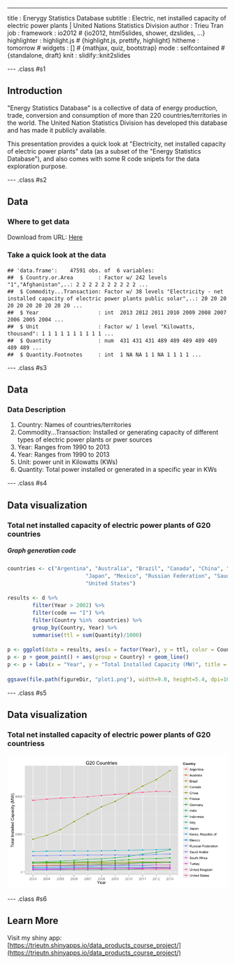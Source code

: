 ---
title       : Enerygy Statistics Database
subtitle    : Electric, net installed capacity of electric power plants | United Nations Statistics Division
author      : Trieu Tran
job         : 
framework   : io2012        # {io2012, html5slides, shower, dzslides, ...}
highlighter : highlight.js  # {highlight.js, prettify, highlight}
hitheme     : tomorrow      # 
widgets     : []            # {mathjax, quiz, bootstrap}
mode        : selfcontained # {standalone, draft}
knit        : slidify::knit2slides

--- .class #s1
## Introduction
"Energy Statistics Database" is a collective of data of energy production, trade, conversion and consumption of more than 220 countries/territories in the world.  The United Nation Statistics Division has developed this database and has made it publicly available.

This presentation provides a quick look at "Electricity, net installed capacity of electric power plants" data (as a subset of the "Energy Statistics Database"), and also comes with some R code snipets for the data exploration purpose.

--- .class #s2
## Data

### Where to get data
Download from URL: [Here](http://data.un.org/Data.aspx?d=EDATA&f=cmID%3aEC)

### Take a quick look at the data

```
## 'data.frame':	47591 obs. of  6 variables:
##  $ Country.or.Area        : Factor w/ 242 levels "1","Afghanistan",..: 2 2 2 2 2 2 2 2 2 2 ...
##  $ Commodity...Transaction: Factor w/ 38 levels "Electricity - net installed capacity of electric power plants public solar",..: 20 20 20 20 20 20 20 20 20 20 ...
##  $ Year                   : int  2013 2012 2011 2010 2009 2008 2007 2006 2005 2004 ...
##  $ Unit                   : Factor w/ 1 level "Kilowatts,  thousand": 1 1 1 1 1 1 1 1 1 1 ...
##  $ Quantity               : num  431 431 431 489 489 489 489 489 489 489 ...
##  $ Quantity.Footnotes     : int  1 NA NA 1 1 NA 1 1 1 1 ...
```

--- .class #s3
## Data

### Data Description

<ol>
        <li> Country: Names of countries/territories </li>
        <li> Commodity...Transaction: Installed or generating capacity of different types of electric power plants or pwer sources </li>
        <li>Year: Ranges from 1990 to 2013</li>
        <li>Year: Ranges from 1990 to 2013</li>
        <li>Unit: power unit in Kilowatts (KWs)</li>
        <li>Quantity: Total power installed or generated in a specific year in KWs</li>
</ol>

--- .class #s4 
## Data visualization

### Total net installed capacity of electric power plants of G20 countries 


##### Graph generation code



```r
countries <- c("Argentina", "Australia", "Brazil", "Canada", "China", "France", "Germany", "India", "Indonesia", "Italy", 
                         "Japan", "Mexico", "Russian Federation", "Saudi Arabia", "South Africa", "Korea, Republic of", "Turkey", "United Kingdom", 
                         "United States")

results <- d %>%
        filter(Year > 2002) %>%
        filter(code == "I") %>%
        filter(Country %in%  countries) %>%
        group_by(Country, Year) %>%
        summarise(ttl = sum(Quantity)/1000)

p <- ggplot(data = results, aes(x = factor(Year), y = ttl, color = Country))
p <- p + geom_point() + aes(group = Country) + geom_line() 
p <- p + labs(x = "Year", y = "Total Installed Capacity (MW)", title = "G20 Countries")

ggsave(file.path(figureDir, "plot1.png"), width=9.0, height=5.4, dpi=100)
```

--- .class #s5
## Data visualization

### Total net installed capacity of electric power plants of G20 countriess 

![](figure/plot1.png)

--- .class #s6
## Learn More

Visit my shiny app: [https://trieutn.shinyapps.io/data_products_course_project/](https://trieutn.shinyapps.io/data_products_course_project/)





